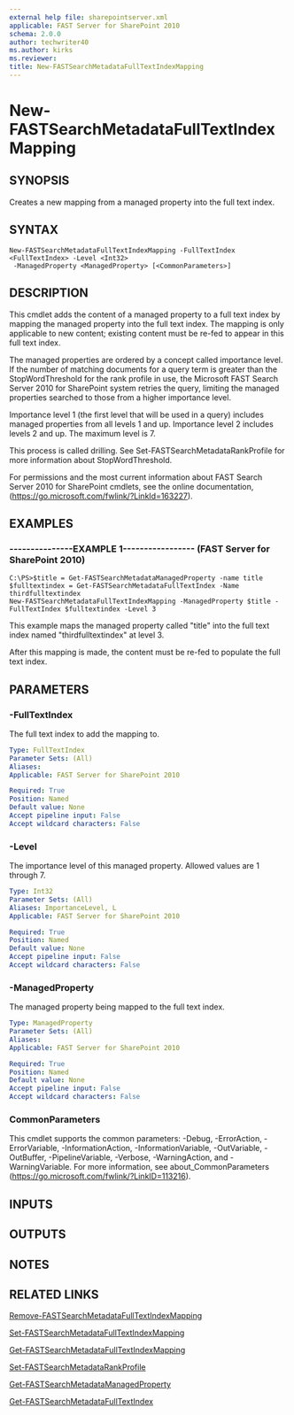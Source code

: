 ```yaml
---
external help file: sharepointserver.xml
applicable: FAST Server for SharePoint 2010
schema: 2.0.0
author: techwriter40
ms.author: kirks
ms.reviewer: 
title: New-FASTSearchMetadataFullTextIndexMapping
---
```


# New-FASTSearchMetadataFullTextIndexMapping

## SYNOPSIS
Creates a new mapping from a managed property into the full text index.

## SYNTAX

```
New-FASTSearchMetadataFullTextIndexMapping -FullTextIndex <FullTextIndex> -Level <Int32>
 -ManagedProperty <ManagedProperty> [<CommonParameters>]
```

## DESCRIPTION
This cmdlet adds the content of a managed property to a full text index by mapping the managed property into the full text index.
The mapping is only applicable to new content; existing content must be re-fed to appear in this full text index.

The managed properties are ordered by a concept called importance level.
If the number of matching documents for a query term is greater than the StopWordThreshold for the rank profile in use, the Microsoft FAST Search Server 2010 for SharePoint system retries the query, limiting the managed properties searched to those from a higher importance level.

Importance level 1 (the first level that will be used in a query) includes managed properties from all levels 1 and up.
Importance level 2 includes levels 2 and up.
The maximum level is 7.

This process is called drilling.
See Set-FASTSearchMetadataRankProfile for more information about StopWordThreshold.

For permissions and the most current information about FAST Search Server 2010 for SharePoint cmdlets, see the online documentation, (https://go.microsoft.com/fwlink/?LinkId=163227).

## EXAMPLES

### ---------------EXAMPLE 1----------------- (FAST Server for SharePoint 2010)
```
C:\PS>$title = Get-FASTSearchMetadataManagedProperty -name title
$fulltextindex = Get-FASTSearchMetadataFullTextIndex -Name thirdfulltextindex
New-FASTSearchMetadataFullTextIndexMapping -ManagedProperty $title -FullTextIndex $fulltextindex -Level 3
```

This example maps the managed property called "title" into the full text index named "thirdfulltextindex" at level 3.

After this mapping is made, the content must be re-fed to populate the full text index.

## PARAMETERS

### -FullTextIndex
The full text index to add the mapping to.

```yaml
Type: FullTextIndex
Parameter Sets: (All)
Aliases: 
Applicable: FAST Server for SharePoint 2010

Required: True
Position: Named
Default value: None
Accept pipeline input: False
Accept wildcard characters: False
```

### -Level
The importance level of this managed property.
Allowed values are 1 through 7.

```yaml
Type: Int32
Parameter Sets: (All)
Aliases: ImportanceLevel, L
Applicable: FAST Server for SharePoint 2010

Required: True
Position: Named
Default value: None
Accept pipeline input: False
Accept wildcard characters: False
```

### -ManagedProperty
The managed property being mapped to the full text index.

```yaml
Type: ManagedProperty
Parameter Sets: (All)
Aliases: 
Applicable: FAST Server for SharePoint 2010

Required: True
Position: Named
Default value: None
Accept pipeline input: False
Accept wildcard characters: False
```

### CommonParameters
This cmdlet supports the common parameters: -Debug, -ErrorAction, -ErrorVariable, -InformationAction, -InformationVariable, -OutVariable, -OutBuffer, -PipelineVariable, -Verbose, -WarningAction, and -WarningVariable. For more information, see about_CommonParameters (https://go.microsoft.com/fwlink/?LinkID=113216).

## INPUTS

## OUTPUTS

## NOTES

## RELATED LINKS

[Remove-FASTSearchMetadataFullTextIndexMapping](Remove-FASTSearchMetadataFullTextIndexMapping.md)

[Set-FASTSearchMetadataFullTextIndexMapping](Set-FASTSearchMetadataFullTextIndexMapping.md)

[Get-FASTSearchMetadataFullTextIndexMapping](Get-FASTSearchMetadataFullTextIndexMapping.md)

[Set-FASTSearchMetadataRankProfile](Set-FASTSearchMetadataRankProfile.md)

[Get-FASTSearchMetadataManagedProperty](Get-FASTSearchMetadataManagedProperty.md)

[Get-FASTSearchMetadataFullTextIndex](Get-FASTSearchMetadataFullTextIndex.md)

